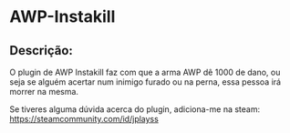 # AWP-Instakill
<h2><b>Descrição:</b></h2>
O plugin de AWP Instakill faz com que a arma AWP dê 1000 de dano, ou seja se alguém acertar num inimigo furado ou na perna, essa pessoa irá morrer na mesma.

Se tiveres alguma dúvida acerca do plugin, adiciona-me na steam: https://steamcommunity.com/id/jplayss
